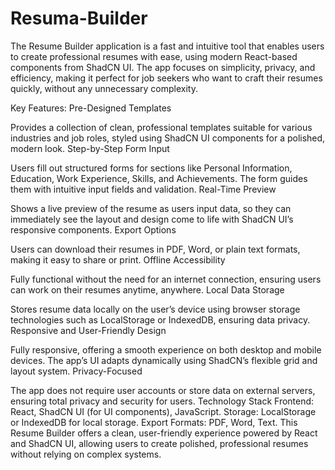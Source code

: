 # Resuma-Builder
The Resume Builder application is a fast and intuitive tool that enables users to create professional resumes with ease, using modern React-based components from ShadCN UI. The app focuses on simplicity, privacy, and efficiency, making it perfect for job seekers who want to craft their resumes quickly, without any unnecessary complexity.

Key Features:
Pre-Designed Templates

Provides a collection of clean, professional templates suitable for various industries and job roles, styled using ShadCN UI components for a polished, modern look.
Step-by-Step Form Input

Users fill out structured forms for sections like Personal Information, Education, Work Experience, Skills, and Achievements. The form guides them with intuitive input fields and validation.
Real-Time Preview

Shows a live preview of the resume as users input data, so they can immediately see the layout and design come to life with ShadCN UI’s responsive components.
Export Options

Users can download their resumes in PDF, Word, or plain text formats, making it easy to share or print.
Offline Accessibility

Fully functional without the need for an internet connection, ensuring users can work on their resumes anytime, anywhere.
Local Data Storage

Stores resume data locally on the user’s device using browser storage technologies such as LocalStorage or IndexedDB, ensuring data privacy.
Responsive and User-Friendly Design

Fully responsive, offering a smooth experience on both desktop and mobile devices. The app’s UI adapts dynamically using ShadCN’s flexible grid and layout system.
Privacy-Focused

The app does not require user accounts or store data on external servers, ensuring total privacy and security for users.
Technology Stack
Frontend: React, ShadCN UI (for UI components), JavaScript.
Storage: LocalStorage or IndexedDB for local storage.
Export Formats: PDF, Word, Text.
This Resume Builder offers a clean, user-friendly experience powered by React and ShadCN UI, allowing users to create polished, professional resumes without relying on complex systems.
